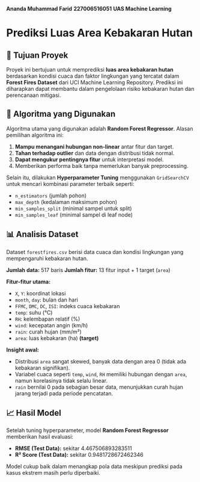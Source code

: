 **Ananda Muhammad Farid**
**227006516051**
**UAS Machine Learning**

# Prediksi Luas Area Kebakaran Hutan

## 🎯 Tujuan Proyek
Proyek ini bertujuan untuk memprediksi **luas area kebakaran hutan** berdasarkan kondisi cuaca dan faktor lingkungan yang tercatat dalam **Forest Fires Dataset** dari UCI Machine Learning Repository. Prediksi ini diharapkan dapat membantu dalam pengelolaan risiko kebakaran hutan dan perencanaan mitigasi.

## 🤖 Algoritma yang Digunakan
Algoritma utama yang digunakan adalah **Random Forest Regressor**. Alasan pemilihan algoritma ini:
1. **Mampu menangani hubungan non-linear** antar fitur dan target.
2. **Tahan terhadap outlier** dan data dengan distribusi tidak normal.
3. **Dapat mengukur pentingnya fitur** untuk interpretasi model.
4. Memberikan performa baik tanpa memerlukan banyak preprocessing.

Selain itu, dilakukan **Hyperparameter Tuning** menggunakan `GridSearchCV` untuk mencari kombinasi parameter terbaik seperti:
- `n_estimators` (jumlah pohon)
- `max_depth` (kedalaman maksimum pohon)
- `min_samples_split` (minimal sampel untuk split)
- `min_samples_leaf` (minimal sampel di leaf node)

## 📊 Analisis Dataset
Dataset `forestfires.csv` berisi data cuaca dan kondisi lingkungan yang mempengaruhi kebakaran hutan.

**Jumlah data:** 517 baris
**Jumlah fitur:** 13 fitur input + 1 target (`area`)

**Fitur-fitur utama:**
- `X`, `Y`: koordinat lokasi
- `month`, `day`: bulan dan hari
- `FFMC`, `DMC`, `DC`, `ISI`: indeks cuaca kebakaran
- `temp`: suhu (°C)
- `RH`: kelembapan relatif (%)
- `wind`: kecepatan angin (km/h)
- `rain`: curah hujan (mm/m²)
- `area`: luas kebakaran (ha) **(target)**

**Insight awal:**
- Distribusi `area` sangat skewed, banyak data dengan area 0 (tidak ada kebakaran signifikan).
- Variabel cuaca seperti `temp`, `wind`, `RH` memiliki hubungan dengan `area`, namun korelasinya tidak selalu linear.
- `rain` bernilai 0 pada sebagian besar data, menunjukkan curah hujan jarang terjadi pada periode pencatatan.

## 📈 Hasil Model
Setelah tuning hyperparameter, model **Random Forest Regressor** memberikan hasil evaluasi:
- **RMSE (Test Data):** sekitar 4.467506893283511
- **R² Score (Test Data):** sekitar 0.9481728672462346

Model cukup baik dalam menangkap pola data meskipun prediksi pada kasus ekstrem masih perlu diperbaiki.


